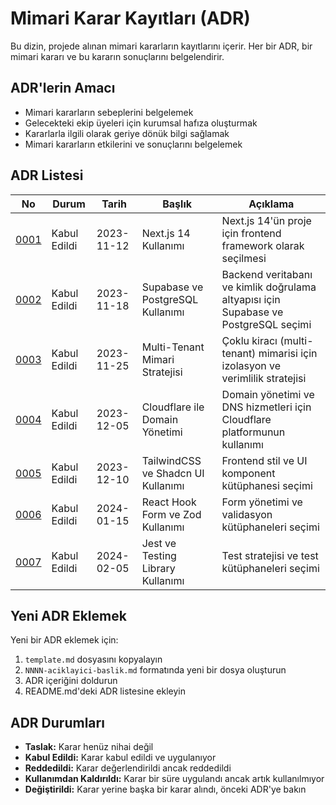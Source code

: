 # Mimari Karar Kayıtları (ADR)

Bu dizin, projede alınan mimari kararların kayıtlarını içerir. Her bir ADR, bir mimari kararı ve bu kararın sonuçlarını belgelendirir.

## ADR'lerin Amacı

- Mimari kararların sebeplerini belgelemek
- Gelecekteki ekip üyeleri için kurumsal hafıza oluşturmak
- Kararlarla ilgili olarak geriye dönük bilgi sağlamak
- Mimari kararların etkilerini ve sonuçlarını belgelemek

## ADR Listesi

| No                                                 | Durum        | Tarih      | Başlık                             | Açıklama                                                                            |
| -------------------------------------------------- | ------------ | ---------- | ---------------------------------- | ----------------------------------------------------------------------------------- |
| [0001](0001-nextjs-14-kullanimi.md)                | Kabul Edildi | 2023-11-12 | Next.js 14 Kullanımı               | Next.js 14'ün proje için frontend framework olarak seçilmesi                        |
| [0002](0002-supabase-ve-postgres-kullanimi.md)     | Kabul Edildi | 2023-11-18 | Supabase ve PostgreSQL Kullanımı   | Backend veritabanı ve kimlik doğrulama altyapısı için Supabase ve PostgreSQL seçimi |
| [0003](0003-multi-tenant-mimari-stratejisi.md)     | Kabul Edildi | 2023-11-25 | Multi-Tenant Mimari Stratejisi     | Çoklu kiracı (multi-tenant) mimarisi için izolasyon ve verimlilik stratejisi        |
| [0004](0004-cloudflare-ile-domain-yonetimi.md)     | Kabul Edildi | 2023-12-05 | Cloudflare ile Domain Yönetimi     | Domain yönetimi ve DNS hizmetleri için Cloudflare platformunun kullanımı            |
| [0005](0005-tailwindcss-ve-shadcn-ui-kullanimi.md) | Kabul Edildi | 2023-12-10 | TailwindCSS ve Shadcn UI Kullanımı | Frontend stil ve UI komponent kütüphanesi seçimi                                    |
| [0006](0006-react-hook-form-ve-zod-kullanimi.md)   | Kabul Edildi | 2024-01-15 | React Hook Form ve Zod Kullanımı   | Form yönetimi ve validasyon kütüphaneleri seçimi                                    |
| [0007](0007-jest-ve-testing-library-kullanimi.md)  | Kabul Edildi | 2024-02-05 | Jest ve Testing Library Kullanımı  | Test stratejisi ve test kütüphaneleri seçimi                                        |

## Yeni ADR Eklemek

Yeni bir ADR eklemek için:

1. `template.md` dosyasını kopyalayın
2. `NNNN-aciklayici-baslik.md` formatında yeni bir dosya oluşturun
3. ADR içeriğini doldurun
4. README.md'deki ADR listesine ekleyin

## ADR Durumları

- **Taslak:** Karar henüz nihai değil
- **Kabul Edildi:** Karar kabul edildi ve uygulanıyor
- **Reddedildi:** Karar değerlendirildi ancak reddedildi
- **Kullanımdan Kaldırıldı:** Karar bir süre uygulandı ancak artık kullanılmıyor
- **Değiştirildi:** Karar yerine başka bir karar alındı, önceki ADR'ye bakın
